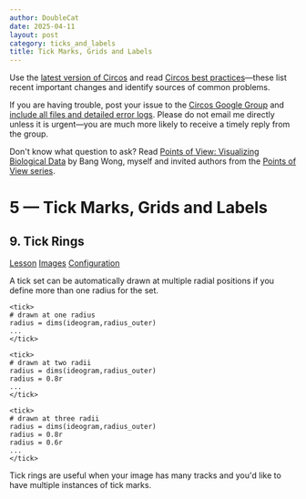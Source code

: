 ```yaml
---
author: DoubleCat
date: 2025-04-11
layout: post
category: ticks_and_labels
title: Tick Marks, Grids and Labels
---
```


Use the [latest version of Circos](/software/download/circos/) and read
[Circos best
practices](/documentation/tutorials/reference/best_practices/)—these list
recent important changes and identify sources of common problems.

If you are having trouble, post your issue to the [Circos Google
Group](https://groups.google.com/group/circos-data-visualization) and [include
all files and detailed error logs](/support/support/). Please do not email me
directly unless it is urgent—you are much more likely to receive a timely
reply from the group.

Don't know what question to ask? Read [Points of View: Visualizing Biological
Data](https://www.nature.com/nmeth/journal/v9/n12/full/nmeth.2258.html) by
Bang Wong, myself and invited authors from the [Points of View
series](https://mk.bcgsc.ca/pointsofview).

# 5 — Tick Marks, Grids and Labels

## 9\. Tick Rings

[Lesson](/documentation/tutorials/ticks_and_labels/rings/lesson)
[Images](/documentation/tutorials/ticks_and_labels/rings/images)
[Configuration](/documentation/tutorials/ticks_and_labels/rings/configuration)

A tick set can be automatically drawn at multiple radial positions if you
define more than one radius for the set.

    
    
    <tick>
    # drawn at one radius
    radius = dims(ideogram,radius_outer)
    ...
    </tick>
    
    <tick>
    # drawn at two radii
    radius = dims(ideogram,radius_outer)
    radius = 0.8r
    ...
    </tick>
    
    <tick>
    # drawn at three radii
    radius = dims(ideogram,radius_outer)
    radius = 0.8r
    radius = 0.6r
    ...
    </tick>
    

Tick rings are useful when your image has many tracks and you'd like to have
multiple instances of tick marks.

